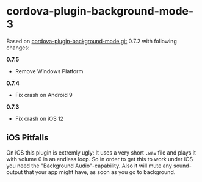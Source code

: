 # cordova-plugin-background-mode-3

Based on [cordova-plugin-background-mode.git](https://github.com/katzer/cordova-plugin-background-mode.git) 0.7.2 with following changes:

**0.7.5**
- Remove Windows Platform

**0.7.4**
- Fix crash on Android 9

**0.7.3**
- Fix crash on iOS 12



## iOS Pitfalls
On iOS this plugin is extremly ugly: It uses a very short `.wav` file and plays it with volume 0 in an endless loop. So in order to get this to work under iOS you need the "Background Audio"-capability. Also it will mute any sound-output that your app might have, as soon as you go to background.
